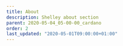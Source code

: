 ```yaml
---
title: About
description: Shelley about section
parent: 2020-05-04_05-00-00_cardano
order: 2
last_updated: "2020-05-01T09:00:00+01:00"
---
```

